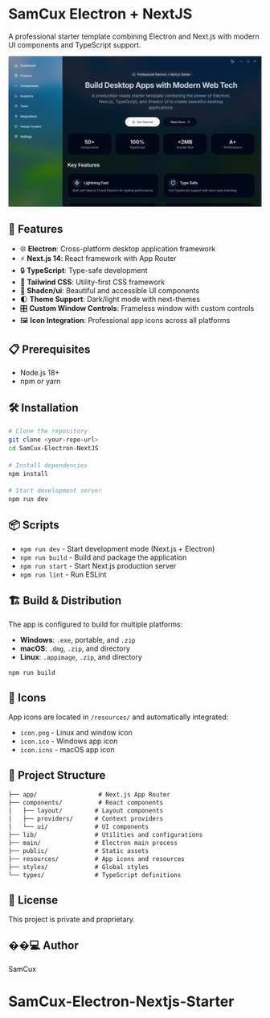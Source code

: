 # SamCux Electron + NextJS

A professional starter template combining Electron and Next.js with modern UI components and TypeScript support.

![Screenshot](./public/Screenshot.png)

## 🚀 Features

- 🌐 **Electron**: Cross-platform desktop application framework
- ⚡ **Next.js 14**: React framework with App Router
- 🔒 **TypeScript**: Type-safe development
- 🎨 **Tailwind CSS**: Utility-first CSS framework
- 🎯 **Shadcn/ui**: Beautiful and accessible UI components
- 🌓 **Theme Support**: Dark/light mode with next-themes
- 🎛️ **Custom Window Controls**: Frameless window with custom controls
- 🖼️ **Icon Integration**: Professional app icons across all platforms

## 📋 Prerequisites

- Node.js 18+
- npm or yarn

## 🛠️ Installation

```bash
# Clone the repository
git clone <your-repo-url>
cd SamCux-Electron-NextJS

# Install dependencies
npm install

# Start development server
npm run dev
```

## 📦 Scripts

- `npm run dev` - Start development mode (Next.js + Electron)
- `npm run build` - Build and package the application
- `npm run start` - Start Next.js production server
- `npm run lint` - Run ESLint

## 🏗️ Build & Distribution

The app is configured to build for multiple platforms:

- **Windows**: `.exe`, portable, and `.zip`
- **macOS**: `.dmg`, `.zip`, and directory
- **Linux**: `.appimage`, `.zip`, and directory

```bash
npm run build
```

## 🎨 Icons

App icons are located in `/resources/` and automatically integrated:

- `icon.png` - Linux and window icon
- `icon.ico` - Windows app icon
- `icon.icns` - macOS app icon

## 🔧 Project Structure

```
├── app/                 # Next.js App Router
├── components/          # React components
│   ├── layout/         # Layout components
│   ├── providers/      # Context providers
│   └── ui/             # UI components
├── lib/                # Utilities and configurations
├── main/               # Electron main process
├── public/             # Static assets
├── resources/          # App icons and resources
├── styles/             # Global styles
└── types/              # TypeScript definitions
```

## 📄 License

This project is private and proprietary.

## ��‍💻 Author

SamCux
# SamCux-Electron-Nextjs-Starter
